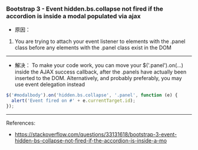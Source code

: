 ### Bootstrap 3 - Event hidden.bs.collapse not fired if the accordion is inside a modal populated via ajax


- 原因：
 1. You are trying to attach your event listener to elements with the .panel class before any elements with the .panel class exist in the DOM

***

- 解决：
  To make your code work, you can move your $('.panel').on(...) inside the AJAX success callback, after the .panels have actually been inserted to the DOM. Alternatively, and probably preferably, you may use event delegation instead
 ```js
 $('#modalbody').on('hidden.bs.collapse', '.panel', function (e) {
   alert('Event fired on #' + e.currentTarget.id);
 });
 ```
***

References:
- https://stackoverflow.com/questions/33131618/bootstrap-3-event-hidden-bs-collapse-not-fired-if-the-accordion-is-inside-a-mo
